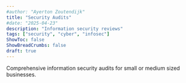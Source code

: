 ```yaml
---
#author: "Ayerton Zoutendijk"
title: "Security Audits"
#date: "2025-04-23"
description: "Information security reviews"
tags: ["security", "cyber", "infosec"]
ShowToc: false
ShowBreadCrumbs: false
draft: true
---
```


Comprehensive information security audits for small or medium sized businesses.
